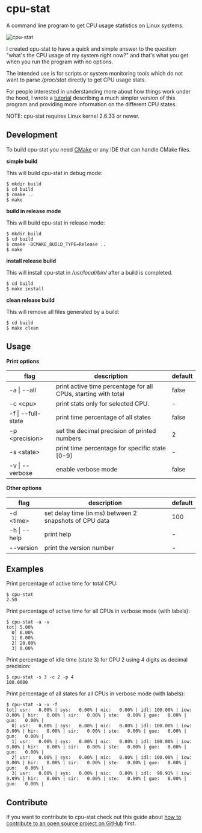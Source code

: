 # cpu-stat
A command line program to get CPU usage statistics on Linux systems.

![cpu-stat](https://github.com/vivaladav/cpu-stat/blob/master/data/imgs/CPU-STAT-logo-256.png?raw=true)

I created cpu-stat to have a quick and simple answer to the question "what's the CPU usage of my system right now?" and that's what you get when you run the program with no options.

The intended use is for scripts or system monitoring tools which do not want to parse */proc/stat* directly to get CPU usage stats.

For people interested in understanding more about how things work under the hood, I wrote a [tutorial](http://blog.davidecoppola.com/2016/12/cpp-program-to-get-cpu-usage-from-command-line-in-linux/) describing a much simpler version of this program and providing more information on the different CPU states.

NOTE: cpu-stat requires Linux kernel 2.6.33 or newer.

## Development
To build cpu-stat you need [CMake](https://cmake.org/) or any IDE that can handle CMake files.

**simple build**

This will build cpu-stat in debug mode:

    $ mkdir build
    $ cd build
    $ cmake ..
    $ make

**build in release mode**

This will build cpu-stat in release mode:

    $ mkdir build
    $ cd build
    $ cmake -DCMAKE_BUILD_TYPE=Release ..
    $ make

**install release build**

This will install cpu-stat in */usr/local/bin/* after a build is completed.

    $ cd build
    $ make install

**clean release build**

This will remove all files generated by a build:

    $ cd build
    $ make clean

## Usage

**Print options**

| flag | description | default |
| ---- | ------------| ------- |
| -a \| --all | print active time percentage for all CPUs, starting with total | false |
| -c \<cpu\> | print stats only for selected CPU. | - |
| -f \| --full-state | print time percentage of all states | false |
| -p \<precision\> | set the decimal precision of printed numbers  | 2 |
|  -s \<state\> |  print time percentage for specific state [0-9]  | - |
| -v \| --verbose | enable verbose mode | false |

**Other options**

| flag | description | default |
| ---- | ------------| ------- |
| -d \<time\> | set delay time (in ms) between 2 snapshots of CPU data  | 100 |
| -h \| --help  | print help  | - |
| --version |  print the version number  | - |

## Examples

Print percentage of active time for total CPU:
```
$ cpu-stat
2.50
```

Print percentage of active time for all CPUs in verbose mode (with labels):
```
$ cpu-stat -a -v
tot] 5.00%
  0] 0.00%
  1] 0.00%
  2] 20.00%
  3] 0.00%
```

Print percentage of idle time (state 3) for CPU 2 using 4 digits as decimal precision:
```
$ cpu-stat -s 3 -c 2 -p 4
100.0000
```

Print percentage of all states for all CPUs in verbose mode (with labels):
```
$ cpu-stat -a -v -f
tot] usr:   0.00% | sys:   0.00% | nic:   0.00% | idl: 100.00% | iow:   0.00% | hir:   0.00% | sir:   0.00% | ste:   0.00% | gue:   0.00% | gun:   0.00% | 
  0] usr:   0.00% | sys:   0.00% | nic:   0.00% | idl: 100.00% | iow:   0.00% | hir:   0.00% | sir:   0.00% | ste:   0.00% | gue:   0.00% | gun:   0.00% | 
  1] usr:   0.00% | sys:   0.00% | nic:   0.00% | idl: 100.00% | iow:   0.00% | hir:   0.00% | sir:   0.00% | ste:   0.00% | gue:   0.00% | gun:   0.00% | 
  2] usr:   0.00% | sys:   0.00% | nic:   0.00% | idl: 100.00% | iow:   0.00% | hir:   0.00% | sir:   0.00% | ste:   0.00% | gue:   0.00% | gun:   0.00% | 
  3] usr:   0.00% | sys:   0.00% | nic:   0.00% | idl:  90.91% | iow:   9.09% | hir:   0.00% | sir:   0.00% | ste:   0.00% | gue:   0.00% | gun:   0.00% |
```

## Contribute

If you want to contribute to cpu-stat check out this guide about [how to contribute to an open source project on GitHub](http://blog.davidecoppola.com/2016/11/howto-contribute-to-open-source-project-on-github/) first.
